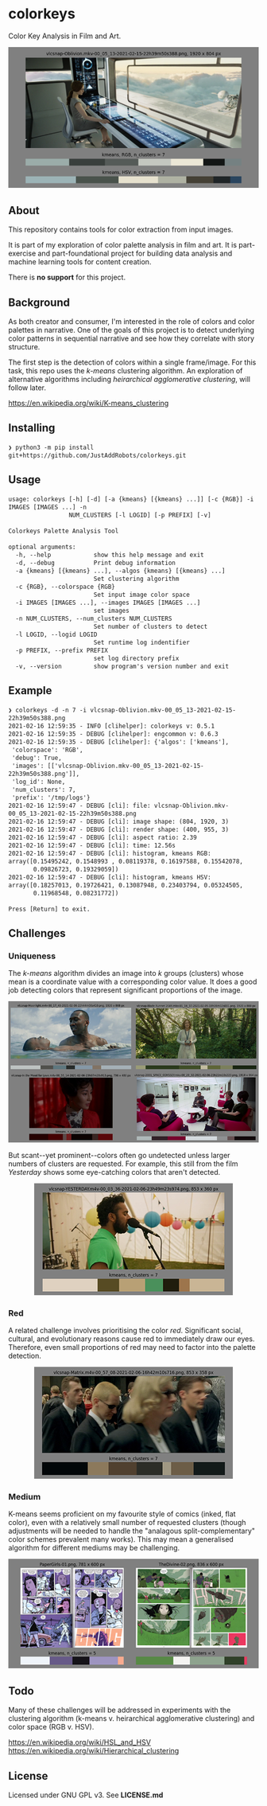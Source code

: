 # colorkeys
Color Key Analysis in Film and Art.

<P align="center">
    <IMG src="./readme/colorkeys-header-n7-01.png" />
</P>

## About

This repository contains tools for color extraction from input images.

It is part of my exploration of color palette analysis in film and art. It is 
part-exercise and part-foundational project for building data analysis and machine 
learning tools for content creation.

There is **no support** for this project.

## Background

As both creator and consumer, I'm interested in the role of colors and color palettes
in narrative. One of the goals of this project is to detect underlying color patterns 
in sequential narrative and see how they correlate with story structure.

The first step is the detection of colors within a single frame/image. For this task,
this repo uses the _k-means_ clustering algorithm. An exploration of alternative
algorithms including _heirarchical agglomerative clustering_, will follow later.

https://en.wikipedia.org/wiki/K-means_clustering

## Installing

```
❯ python3 -m pip install git+https://github.com/JustAddRobots/colorkeys.git
```

## Usage

```
usage: colorkeys [-h] [-d] [-a {kmeans} [{kmeans} ...]] [-c {RGB}] -i IMAGES [IMAGES ...] -n
                 NUM_CLUSTERS [-l LOGID] [-p PREFIX] [-v]

Colorkeys Palette Analysis Tool

optional arguments:
  -h, --help            show this help message and exit
  -d, --debug           Print debug information
  -a {kmeans} [{kmeans} ...], --algos {kmeans} [{kmeans} ...]
                        Set clustering algorithm
  -c {RGB}, --colorspace {RGB}
                        Set input image color space
  -i IMAGES [IMAGES ...], --images IMAGES [IMAGES ...]
                        set images
  -n NUM_CLUSTERS, --num_clusters NUM_CLUSTERS
                        Set number of clusters to detect
  -l LOGID, --logid LOGID
                        Set runtime log indentifier
  -p PREFIX, --prefix PREFIX
                        set log directory prefix
  -v, --version         show program's version number and exit
```

## Example
```
❯ colorkeys -d -n 7 -i vlcsnap-Oblivion.mkv-00_05_13-2021-02-15-22h39m50s388.png
2021-02-16 12:59:35 - INFO [clihelper]: colorkeys v: 0.5.1
2021-02-16 12:59:35 - DEBUG [clihelper]: engcommon v: 0.6.3
2021-02-16 12:59:35 - DEBUG [clihelper]: {'algos': ['kmeans'],
 'colorspace': 'RGB',
 'debug': True,
 'images': [['vlcsnap-Oblivion.mkv-00_05_13-2021-02-15-22h39m50s388.png']],
 'log_id': None,
 'num_clusters': 7,
 'prefix': '/tmp/logs'}
2021-02-16 12:59:47 - DEBUG [cli]: file: vlcsnap-Oblivion.mkv-00_05_13-2021-02-15-22h39m50s388.png
2021-02-16 12:59:47 - DEBUG [cli]: image shape: (804, 1920, 3)
2021-02-16 12:59:47 - DEBUG [cli]: render shape: (400, 955, 3)
2021-02-16 12:59:47 - DEBUG [cli]: aspect ratio: 2.39
2021-02-16 12:59:47 - DEBUG [cli]: time: 12.56s
2021-02-16 12:59:47 - DEBUG [cli]: histogram, kmeans RGB: array([0.15495242, 0.1548993 , 0.08119378, 0.16197588, 0.15542078,
       0.09826723, 0.19329059])
2021-02-16 12:59:47 - DEBUG [cli]: histogram, kmeans HSV: array([0.18257013, 0.19726421, 0.13087948, 0.23403794, 0.05324505,
       0.11968548, 0.08231772])

Press [Return] to exit.
```

## Challenges

### Uniqueness

The _k-means_ algorithm divides an image into _k_ groups (clusters) whose mean is a
coordinate value with a corresponding color value. It does a good job detecting
 colors that represent significant proportions of the image.

<P align="center">
    <IMG src="./readme/colorkeys-n7-01.png" />
</P>


But scant--yet prominent--colors often go undetected unless larger numbers of 
clusters are requested. For example, this still from the film _Yesterday_ shows 
some eye-catching colors that aren't detected.

<P align="center">
    <IMG src="./readme/Yesterday-n7-01.png" />
</P>


### Red

A related challenge involves prioritising the color _red_. Significant
social, cultural, and evolutionary reasons cause red to immediately draw our eyes.
Therefore, even small proportions of red may need to factor into the palette 
detection.

<P align="center">
    <IMG src="./readme/Matrix-n7-01.png" />
</P>


### Medium

K-means seems proficient on my favourite style of comics (inked, flat color), even 
with a relatively small number of requested clusters (though adjustments will be needed
to handle the "analagous split-complementary" color schemes prevalent many works). 
This may mean a generalised algorithm for different mediums may be challenging.

<P align="center">
    <IMG src="./readme/Comics-n5-01.png" />
</P>


## Todo

Many of these challenges will be addressed in experiments with the clustering
algorithm (k-means v. heirarchical agglomerative clustering) and color space
(RGB v. HSV).


https://en.wikipedia.org/wiki/HSL_and_HSV  
https://en.wikipedia.org/wiki/Hierarchical_clustering  

## License

Licensed under GNU GPL v3. See **LICENSE.md**
